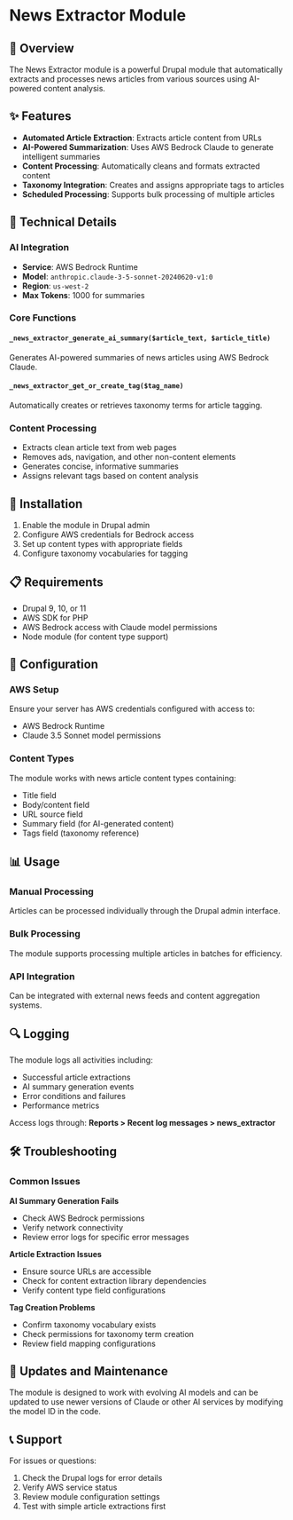 # News Extractor Module

## 🎯 Overview

The News Extractor module is a powerful Drupal module that automatically extracts and processes news articles from various sources using AI-powered content analysis.

## ✨ Features

- **Automated Article Extraction**: Extracts article content from URLs
- **AI-Powered Summarization**: Uses AWS Bedrock Claude to generate intelligent summaries
- **Content Processing**: Automatically cleans and formats extracted content
- **Taxonomy Integration**: Creates and assigns appropriate tags to articles
- **Scheduled Processing**: Supports bulk processing of multiple articles

## 🔧 Technical Details

### AI Integration
- **Service**: AWS Bedrock Runtime
- **Model**: `anthropic.claude-3-5-sonnet-20240620-v1:0`
- **Region**: `us-west-2`
- **Max Tokens**: 1000 for summaries

### Core Functions

#### `_news_extractor_generate_ai_summary($article_text, $article_title)`
Generates AI-powered summaries of news articles using AWS Bedrock Claude.

#### `_news_extractor_get_or_create_tag($tag_name)`
Automatically creates or retrieves taxonomy terms for article tagging.

### Content Processing
- Extracts clean article text from web pages
- Removes ads, navigation, and other non-content elements
- Generates concise, informative summaries
- Assigns relevant tags based on content analysis

## 🚀 Installation

1. Enable the module in Drupal admin
2. Configure AWS credentials for Bedrock access
3. Set up content types with appropriate fields
4. Configure taxonomy vocabularies for tagging

## 📋 Requirements

- Drupal 9, 10, or 11
- AWS SDK for PHP
- AWS Bedrock access with Claude model permissions
- Node module (for content type support)

## 🔑 Configuration

### AWS Setup
Ensure your server has AWS credentials configured with access to:
- AWS Bedrock Runtime
- Claude 3.5 Sonnet model permissions

### Content Types
The module works with news article content types containing:
- Title field
- Body/content field
- URL source field
- Summary field (for AI-generated content)
- Tags field (taxonomy reference)

## 📊 Usage

### Manual Processing
Articles can be processed individually through the Drupal admin interface.

### Bulk Processing
The module supports processing multiple articles in batches for efficiency.

### API Integration
Can be integrated with external news feeds and content aggregation systems.

## 🔍 Logging

The module logs all activities including:
- Successful article extractions
- AI summary generation events
- Error conditions and failures
- Performance metrics

Access logs through: **Reports > Recent log messages > news_extractor**

## 🛠️ Troubleshooting

### Common Issues

**AI Summary Generation Fails**
- Check AWS Bedrock permissions
- Verify network connectivity
- Review error logs for specific error messages

**Article Extraction Issues**
- Ensure source URLs are accessible
- Check for content extraction library dependencies
- Verify content type field configurations

**Tag Creation Problems**
- Confirm taxonomy vocabulary exists
- Check permissions for taxonomy term creation
- Review field mapping configurations

## 🔄 Updates and Maintenance

The module is designed to work with evolving AI models and can be updated to use newer versions of Claude or other AI services by modifying the model ID in the code.

## 📞 Support

For issues or questions:
1. Check the Drupal logs for error details
2. Verify AWS service status
3. Review module configuration settings
4. Test with simple article extractions first
